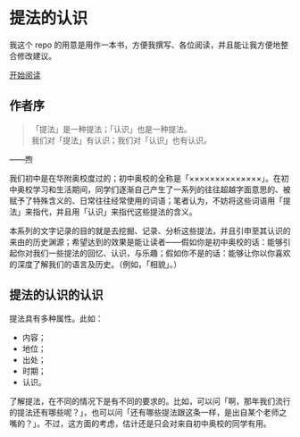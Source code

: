 提法的认识
====

我这个 repo 的用意是用作一本书，方便我撰写、各位阅读，并且能让我方便地整合修改建议。

[开始阅读](http://easoncxz.github.com/tifa)

## 作者序

> 「提法」是一种提法；「认识」也是一种提法。  
> 我们对「提法」有认识；我们对「认识」也有认识。

——煦

我们初中是在华附奥校度过的；初中奥校的全称是「××××××××××××××」。在初中奥校学习和生活期间，同学们逐渐自己产生了一系列的往往超越字面意思的、被赋予了特殊含义的、日常往往经常使用的词语；笔者认为，不妨将这些词语用「提法」来指代，并且用「认识」来指代这些提法的含义。

本系列的文字记录的目的就是去挖掘、记录、分析这些提法，并且引申至其认识的来由的历史渊源；希望达到的效果是能让读者——假如你是初中奥校的话：能够引起你对我们一些提法的回忆、认识，与乐趣；假如你不是的话：能够让你以你喜欢的深度了解我们的语言及历史。（例如，「相貌」。）

## 提法的认识的认识

提法具有多种属性。此如：

- 内容；
- 地位；
- 出处；
- 时期；
- 认识。

了解提法，在不同的情况下是有不同的要求的。比如，可以问「啊，那年我们流行的提法还有哪些呢？」，也可以问「还有哪些提法跟这条一样，是出自某个老师之嘴的？」。不过，这方面的考虑，估计还是只会对来自初中奥校的同学有用。
